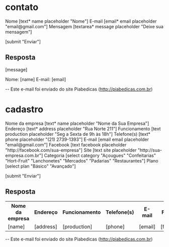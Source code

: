 # contato

<label>
  Nome [text* name placeholder "Nome"]
</label>

<label>
  E-mail [email* email placeholder "email@gmail.com"]
</label>

<label>
  Mensagem [textarea* message placeholder "Deixe sua mensagem"]
</label>

[submit "Enviar"]

## Resposta

[message]

Nome: [name]
E-mail: [email]

--
Este e-mail foi enviado do site Piabedicas (http://piabedicas.com.br)

# cadastro

<label>
  Nome da empresa [text* name placeholder "Nome da Sua Empresa"]
</label>

<label>
  Endereço [text* address placeholder "Rua Norte 211"]
</label>

<label>
  Funcionamento [text production placeholder "Seg a Sexta de 9h às 18h"]
</label>

<label>
  Telefone(s) [text* phone placeholder "(21) 2739-1393"]
</label>

<label>
  E-mail [email email placeholder "email@gmail.com"]
</label>

<label>
  Facebook [text facebook placeholder "http://facebook.com/sua-empresa"]
</label>

<label>
  Site [text site placeholder "http://sua-empresa.com.br"]
</label>

<label>
  Categoria [select category "Açougues" "Confeitarias" "Hort-Fruit" "Lanchonetes" "Mercados" "Padarias" "Restaurantes"]
</label>

<label>
  Plano [select plan "Básico" "Avançado"]
</label>

[submit "Enviar"]

## Resposta

<table>
  <tr>
    <th>Nome da empresa</th>
    <th>Endereço</th>
    <th>Funcionamento</th>
    <th>Telefone(s)</th>
    <th>E-mail </th>
    <th>Facebook</th>
    <th>Site</th>
    <th>Categoria</th>
    <th>Plano</th>
  </tr>
  <tr>
      <td>[name]</td>
      <td>[address]</td>
      <td>[production]</td>
      <td>[phone]</td>
      <td>[email]</td>
      <td>[facebook]</td>
      <td>[site]</td>
      <td>[category]</td>
      <td>[plan]</td>
</table>

--
Este e-mail foi enviado do site Piabedicas (http://piabedicas.com.br)
